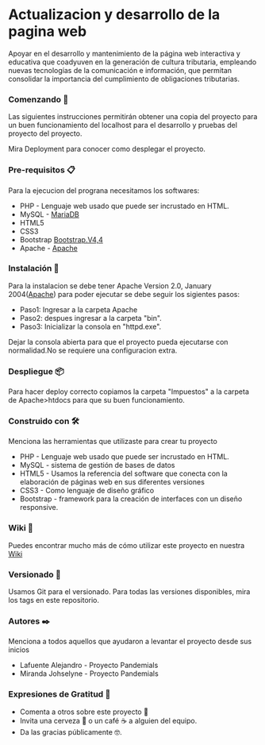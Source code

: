 # Actualizacion y desarrollo de la pagina web
Apoyar en el desarrollo y mantenimiento de la página web interactiva y educativa que coadyuven en la generación de cultura tributaria, empleando nuevas tecnologías de la comunicación e información, que permitan consolidar la importancia del cumplimiento de obligaciones tributarias.

### Comenzando 🚀
Las siguientes instrucciones permitirán obtener una copia del proyecto para un buen funcionamiento del localhost para el desarrollo y pruebas del proyecto del proyecto.

Mira Deployment para conocer como desplegar el proyecto.

### Pre-requisitos 📋
Para la ejecucion del prograna necesitamos los softwares:
* PHP - Lenguaje web usado que puede ser  incrustado en HTML.
* MySQL - [MariaDB](https://mariadb.org/download/) 
* HTML5 
* CSS3 
* Bootstrap [Bootstrap.V4,4](https://getbootstrap.com/docs/4.4/getting-started/download/)
* Apache  - [Apache](https://www.apache.org/licenses/LICENSE-2.0)

### Instalación 🔧
Para la instalacion se debe tener Apache Version 2.0, January 2004([Apache](https://www.apache.org/licenses/LICENSE-2.0)) para poder ejecutar se debe seguir los sigientes pasos:
* Paso1: Ingresar a la carpeta Apache 
* Paso2: despues ingresar a la carpeta "bin".
* Paso3: Inicializar la consola en "httpd.exe".

Dejar la consola abierta para que el proyecto pueda ejecutarse con normalidad.No se requiere una configuracion extra.

### Despliegue 📦
Para hacer deploy correcto copiamos la carpeta "Impuestos" a la carpeta de Apache>htdocs para que su buen funcionamiento.

### Construido con 🛠️
Menciona las herramientas que utilizaste para crear tu proyecto

* PHP - Lenguaje web usado que puede ser  incrustado en HTML.
* MySQL - sistema de gestión de bases de datos 
* HTML5 - Usamos la referencia del software que conecta con la elaboración de páginas web en sus diferentes versiones
* CSS3 - Como lenguaje de diseño gráfico
* Bootstrap -  framework para la creación de interfaces con un diseño responsive.

### Wiki 📖
Puedes encontrar mucho más de cómo utilizar este proyecto en nuestra [Wiki](https://github.com/Pandemials/Pandemials/wiki)

### Versionado 📌
Usamos Git para el versionado. Para todas las versiones disponibles, mira los tags en este repositorio.

### Autores ✒️
Menciona a todos aquellos que ayudaron a levantar el proyecto desde sus inicios

* Lafuente Alejandro - Proyecto Pandemials
* Miranda Johselyne - Proyecto Pandemials

### Expresiones de Gratitud 🎁
* Comenta a otros sobre este proyecto 📢
* Invita una cerveza 🍺 o un café ☕ a alguien del equipo.
* Da las gracias públicamente 🤓.

